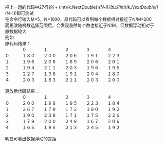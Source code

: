 把上一题的代码中27行的i + (int)(k.NextDouble()*(N-i))改成(int)(k.NextDouble()*(N-1))即可测试<br>
在命令行输入M=5，N=1000，原代码可以看到每个数据相对接近于N/M=200<br>
而更改随机数选择范围后，会发现虽然每个数也接近于N/M，但数据浮动相对于原数据较大<br>
例如<br>
原代码结果：<br>
　　　　０　　　　１　　　　２　　　　３　　　　４<br>
０　　　１８０　　２００　　２０６　　１９１　　２２３<br>
１　　　１９６　　２０８　　１８９　　２０６　　２０１<br>
２　　　１９４　　２１１　　２０３　　１９６　　１９６<br>
３　　　２２７　　１９８　　１９１　　２０４　　１８０<br>
４　　　２０３　　１８３　　２１１　　２０３　　２００<br>
<br>
更改后代码结果：<br>
　　　　０　　　　１　　　　２　　　　３　　　　４<br>
０　　　２００　　１９８　　１９５　　２２３　　１８４<br>
１　　　２６７　　１７９　　１７２　　１９０　　１９２<br>
２　　　１９０　　２３８　　１７１　　１７５　　２２６<br>
３　　　１７９　　２００　　２４９　　１６７　　２０６<br>
４　　　１６５　　１８５　　２１３　　２４５　　１９２<br>
<br>
明显可看出数据浮动的差距<br>